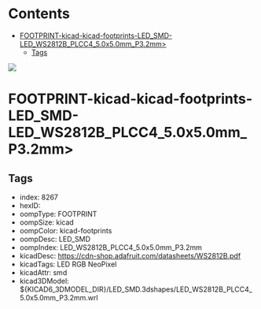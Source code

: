 



Contents
========

* [FOOTPRINT-kicad-kicad-footprints-LED_SMD-LED_WS2812B_PLCC4_5.0x5.0mm_P3.2mm>](#footprint-kicad-kicad-footprints-led_smd-led_ws2812b_plcc4_50x50mm_p32mm)
	* [Tags](#tags)
  
![][im]
# FOOTPRINT-kicad-kicad-footprints-LED_SMD-LED_WS2812B_PLCC4_5.0x5.0mm_P3.2mm>

## Tags

- index: 8267
- hexID: 
- oompType: FOOTPRINT
- oompSize: kicad
- oompColor: kicad-footprints
- oompDesc: LED_SMD
- oompIndex: LED_WS2812B_PLCC4_5.0x5.0mm_P3.2mm
- kicadDesc: https://cdn-shop.adafruit.com/datasheets/WS2812B.pdf
- kicadTags: LED RGB NeoPixel
- kicadAttr: smd
- kicad3DModel: ${KICAD6_3DMODEL_DIR}/LED_SMD.3dshapes/LED_WS2812B_PLCC4_5.0x5.0mm_P3.2mm.wrl



[im]: image.png
